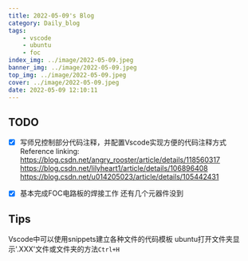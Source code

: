 ```yaml
---
title: 2022-05-09's Blog
category: Daily_blog
tags: 
    - vscode
    - ubuntu
    - foc
index_img: ../image/2022-05-09.jpeg
banner_img: ../image/2022-05-09.jpeg
top_img: ../image/2022-05-09.jpeg
cover: ../image/2022-05-09.jpeg
date: 2022-05-09 12:10:11
---
```



## TODO
- [x] 写师兄控制部分代码注释，并配置Vscode实现方便的代码注释方式
Reference linking:
https://blog.csdn.net/angry_rooster/article/details/118560317
https://blog.csdn.net/lilyheart1/article/details/106896408
https://blog.csdn.net/u014205023/article/details/105442431
- [x] 基本完成FOC电路板的焊接工作
还有几个元器件没到


## Tips
Vscode中可以使用snippets建立各种文件的代码模板
ubuntu打开文件夹显示'.XXX'文件或文件夹的方法`Ctrl+H`
